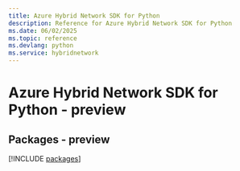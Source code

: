 ```yaml
---
title: Azure Hybrid Network SDK for Python
description: Reference for Azure Hybrid Network SDK for Python
ms.date: 06/02/2025
ms.topic: reference
ms.devlang: python
ms.service: hybridnetwork
---
```

# Azure Hybrid Network SDK for Python - preview
## Packages - preview
[!INCLUDE [packages](hybrid-network-index.md)]